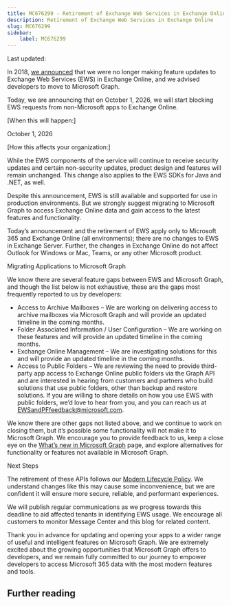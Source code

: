 ```yaml
---
title: MC676299 - Retirement of Exchange Web Services in Exchange Online
description: Retirement of Exchange Web Services in Exchange Online
slug: MC676299
sidebar:
    label: MC676299
---
```



Last updated: 

<p>In 2018, <a href="https://techcommunity.microsoft.com/t5/exchange-team-blog/upcoming-changes-to-exchange-web-services-ews-api-for-office-365/ba-p/608055" target="_blank">we announced</a> that we were no longer making feature updates to Exchange Web Services (EWS) in Exchange Online, and we advised developers to move to Microsoft Graph.
</p><p>Today, we are announcing that on October 1, 2026, we will start blocking EWS requests from non-Microsoft apps to Exchange Online.
</p><p>[When this will happen:]</p><p>October 1, 2026</p><p>[How this affects your organization:]</p><p>While the EWS components of the service will continue to receive security updates and certain non-security updates, product design and features will remain unchanged. This change also applies to the EWS SDKs for Java and .NET, as well.
</p><p>Despite this announcement, EWS is still available and supported for use in production environments. But we strongly suggest migrating to Microsoft Graph to access Exchange Online data and gain access to the latest features and functionality.
</p><p>Today’s announcement and the retirement of EWS apply only to Microsoft 365 and Exchange Online (all environments); there are no changes to EWS in Exchange Server. Further, the changes in Exchange Online do not affect Outlook for Windows or Mac, Teams, or any other Microsoft product.
</p><p>Migrating Applications to Microsoft Graph
</p><p>We know there are several feature gaps between EWS and Microsoft Graph, and though the list below is not exhaustive, these are the gaps most frequently reported to us by developers:
</p><ul><li>Access to Archive Mailboxes – We are working on delivering access to archive mailboxes via Microsoft Graph and will provide an updated timeline in the coming months.
</li><li>Folder Associated Information / User Configuration – We are working on these features and will provide an updated timeline in the coming months.
</li><li>Exchange Online Management – We are investigating solutions for this and will provide an updated timeline in the coming months.
</li><li>Access to Public Folders – We are reviewing the need to provide third-party app access to Exchange Online public folders via the Graph API and are interested in hearing from customers and partners who build solutions that use public folders, other than backup and restore solutions. If you are willing to share details on how you use EWS with public folders, we’d love to hear from you, and you can reach us at <a href="mailto:EWSandPFfeedback@microsoft.com" target="_blank">EWSandPFfeedback@microsoft.com</a>.&nbsp;</li></ul><p>We know there are other gaps not listed above, and we continue to work on closing them, but it’s possible some functionality will not make it to Microsoft Graph. We encourage you to provide feedback to us, keep a close eye on the <a href="https://learn.microsoft.com/graph/whats-new-overview" target="_blank">What’s new in Microsoft Graph</a> page, and explore alternatives for functionality or features not available in Microsoft Graph.
</p><p>Next Steps
</p><p>The retirement of these APIs follows our <a href="https://learn.microsoft.com/lifecycle/policies/modern" target="_blank">Modern Lifecycle Policy</a>. We understand changes like this may cause some inconvenience, but we are confident it will ensure more secure, reliable, and performant experiences.
</p><p>We will publish regular communications as we progress towards this deadline to aid affected tenants in identifying EWS usage. We encourage all customers to monitor Message Center and this blog for related content.
</p><p>Thank you in advance for updating and opening your apps to a wider range of useful and intelligent features on Microsoft Graph. We are extremely excited about the growing opportunities that Microsoft Graph offers to developers, and we remain fully committed to our journey to empower developers to access Microsoft 365 data with the most modern features and tools.</p>

## Further reading
